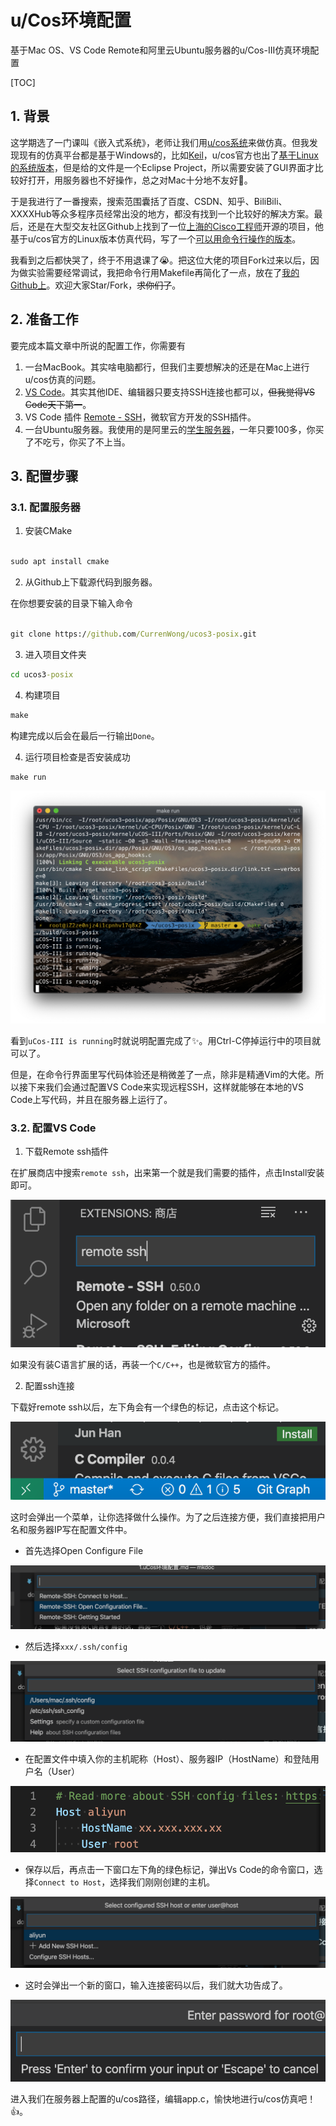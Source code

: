 u/Cos环境配置
====

基于Mac OS、VS Code Remote和阿里云Ubuntu服务器的u/Cos-III仿真环境配置

[TOC]

## 1. 背景

这学期选了一门课叫《嵌入式系统》，老师让我们用[u/cos系统](https://www.micrium.com)来做仿真。但我发现现有的仿真平台都是基于Windows的，比如[Keil](http://www.keil.com)，u/cos官方也出了[基于Linux的系统版本](https://www.micrium.com/downloadcenter/download-results/?searchterm=hm-linux&supported=true)，但是给的文件是一个Eclipse Project，所以需要安装了GUI界面才比较好打开，用服务器也不好操作，总之对Mac十分地不友好:imp:。

于是我进行了一番搜索，搜索范围囊括了百度、CSDN、知乎、BiliBili、XXXXHub等众多程序员经常出没的地方，都没有找到一个比较好的解决方案。最后，还是在大型交友社区Github上找到了一位[上海的Cisco工程师](https://github.com/zhanwwan)开源的项目，他基于u/cos官方的Linux版本仿真代码，写了一个[可以用命令行操作的版本](https://github.com/zhanwwan/ucos3-posix)。

我看到之后都快哭了，终于不用退课了:sob:。把这位大佬的项目Fork过来以后，因为做实验需要经常调试，我把命令行用Makefile再简化了一点，放在了[我的Github上](https://github.com/CurrenWong/ucos3-posix)。欢迎大家Star/Fork，~~求你们了~~。

## 2. 准备工作

要完成本篇文章中所说的配置工作，你需要有

1. 一台MacBook。其实啥电脑都行，但我们主要想解决的还是在Mac上进行u/cos仿真的问题。
2. [VS Code](https://code.visualstudio.com)。其实其他IDE、编辑器只要支持SSH连接也都可以，~~但我觉得VS Code天下第一~~。
3. VS Code 插件 [Remote - SSH](https://marketplace.visualstudio.com/items?itemName=ms-vscode-remote.remote-ssh)，微软官方开发的SSH插件。
4. 一台Ubuntu服务器。我使用的是阿里云的[学生服务器](https://promotion.aliyun.com/ntms/act/campus2018.html?spm=5176.13735996.J_7116760870.3.683d3b5aGqQLKI&userCode=2yfpwghd&aly_as=UspolMloT)，一年只要100多，你买了不吃亏，你买了不上当。

## 3. 配置步骤

### 3.1. 配置服务器

1. 安装CMake

```cmd

sudo apt install cmake
```

2. 从Github上下载源代码到服务器。

在你想要安装的目录下输入命令

```cmd

git clone https://github.com/CurrenWong/ucos3-posix.git

```

3. 进入项目文件夹

```cmd
cd ucos3-posix
```

4. 构建项目

```cmd
make
```

构建完成以后会在最后一行输出`Done`。

4. 运行项目检查是否安装成功

```cmd
make run
```

![make_run](../../img/课程笔记/嵌入式系统/1.uCos环境配置/make_run.png)

看到`uCos-III is running`时就说明配置完成了:sparkles:。用Ctrl-C停掉运行中的项目就可以了。

但是，在命令行界面里写代码体验还是稍微差了一点，除非是精通Vim的大佬。所以接下来我们会通过配置VS Code来实现远程SSH，这样就能够在本地的VS Code上写代码，并且在服务器上运行了。

### 3.2. 配置VS Code

1. 下载Remote ssh插件

在扩展商店中搜索`remote ssh`，出来第一个就是我们需要的插件，点击Install安装即可。

![remote_ssh](../../img/课程笔记/嵌入式系统/1.uCos环境配置/remote_ssh.png)

如果没有装C语言扩展的话，再装一个`C/C++`，也是微软官方的插件。

2. 配置ssh连接

下载好remote ssh以后，左下角会有一个绿色的标记，点击这个标记。

![config_ssh](../../img/课程笔记/嵌入式系统/1.uCos环境配置/config_ssh.png)

这时会弹出一个菜单，让你选择做什么操作。为了之后连接方便，我们直接把用户名和服务器IP写在配置文件中。

- 首先选择Open Configure File

![open_config](../../img/课程笔记/嵌入式系统/1.uCos环境配置/open_config.png)

- 然后选择`xxx/.ssh/config`

![open_config_2](../../img/课程笔记/嵌入式系统/1.uCos环境配置/open_config_2.png)

- 在配置文件中填入你的主机昵称（Host）、服务器IP（HostName）和登陆用户名（User）

![open_config_3](../../img/课程笔记/嵌入式系统/1.uCos环境配置/open_config_3.png)

- 保存以后，再点击一下窗口左下角的绿色标记，弹出Vs Code的命令窗口，选择`Connect to Host`，选择我们刚刚创建的主机。

![connect_ssh](../../img/课程笔记/嵌入式系统/1.uCos环境配置/connect_ssh.png)

- 这时会弹出一个新的窗口，输入连接密码以后，我们就大功告成了。

![connect_ssh_2](../../img/课程笔记/嵌入式系统/1.uCos环境配置/connect_ssh_2.png)

进入我们在服务器上配置的u/cos路径，编辑app.c，愉快地进行u/cos仿真吧！:+1:。
